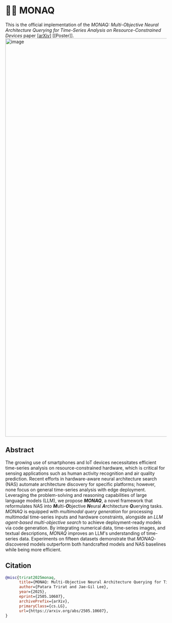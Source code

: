 # 🫅🏻 MONAQ
This is the official implementation of the _MONAQ: Multi-Objective Neural Architecture Querying for Time-Series Analysis on Resource-Constrained Devices_ paper [[arXiv](https://arxiv.org/abs/2505.10607)] [[Poster]].
<img width="1243" alt="image" src="https://github.com/user-attachments/assets/783f8a95-4e55-446a-9b53-d64f6cb9f213" />

## Abstract   
The growing use of smartphones and IoT devices necessitates efficient time-series analysis on resource-constrained hardware, which is critical for sensing applications such as human activity recognition and air quality prediction. Recent efforts in hardware-aware neural architecture search (NAS) automate architecture discovery for specific platforms; however, none focus on general time-series analysis with edge deployment. Leveraging the problem-solving and reasoning capabilities of large language models (LLM), we propose ***MONAQ***, a novel framework that reformulates NAS into ***M***ulti-***O***bjective ***N***eural ***A***rchitecture ***Q***uerying tasks. *MONAQ* is equipped with *multimodal query generation* for processing multimodal time-series inputs and hardware constraints, alongside an *LLM agent-based multi-objective search* to achieve deployment-ready models via code generation. By integrating numerical data, time-series images, and textual descriptions, *MONAQ* improves an LLM's understanding of time-series data. Experiments on fifteen datasets demonstrate that *MONAQ*-discovered models outperform both handcrafted models and NAS baselines while being more efficient.

## Citation
```bibtex 
@misc{trirat2025monaq,
      title={MONAQ: Multi-Objective Neural Architecture Querying for Time-Series Analysis on Resource-Constrained Devices}, 
      author={Patara Trirat and Jae-Gil Lee},
      year={2025},
      eprint={2505.10607},
      archivePrefix={arXiv},
      primaryClass={cs.LG},
      url={https://arxiv.org/abs/2505.10607}, 
}
```      
